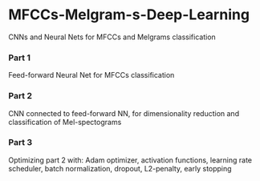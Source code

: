 # MFCCs-Melgram-s-Deep-Learning
CNNs and Neural Nets for MFCCs and Melgrams classification


### Part 1
Feed-forward Neural Net for MFCCs classification

### Part 2
CNN connected to feed-forward NN, for dimensionality reduction and classification of Mel-spectograms

### Part 3 
Optimizing part 2 with:
Adam optimizer, activation functions, learning rate scheduler, batch normalization, dropout, L2-penalty, early stopping

